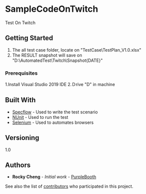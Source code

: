 # SampleCodeOnTwitch

Test On Twitch

## Getting Started

1. The all test case folder, locate on "TestCase\TestPlan_V1.0.xlsx"
2. The RESULT snapshot will save on "D:\AutomatedTest\Twitch\Snapshot\{DATE}"

### Prerequisites

1.Install Visual Studio 2019 IDE 
2.Ｄrive "D" in machine

## Built With

* [Specflow](https://specflow.org/) - Used to write the test scenario
* [NUnit](https://nunit.org/) - Used to run the test
* [Selenium](https://www.selenium.dev/) - Used to automates browsers

## Versioning

1.0

## Authors

* **Rocky Cheng** - *Initial work* - [PurpleBooth](https://github.com/PurpleBooth)

See also the list of [contributors](https://github.com/your/project/contributors) who participated in this project.


